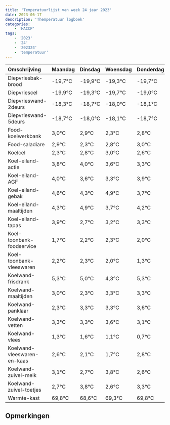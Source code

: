 ```yaml
---
title: 'Temperatuurlijst van week 24 jaar 2023'
date: 2023-06-17
description: 'Themperatuur logboek'
categories:
    - 'HACCP'
tags:
    - '2023'
    - '24'
    - '202324'
    - 'temperatuur'
---
```

|Omschrijving|Maandag|Dinsdag|Woensdag|Donderdag|Vrijdag|Zaterdag|Zondag|
|:---|:---|:---|:---|:---|:---|:---|:---|
|Diepvriesbak-brood|-19,7°C|-19,9°C|-19,3°C|-19,7°C|-19,0°C|-19,1°C| |
|Diepvriescel|-19,9°C|-19,3°C|-19,7°C|-19,0°C|-19,1°C|-19,7°C| |
|Diepvrieswand-2deurs|-18,3°C|-18,7°C|-18,0°C|-18,1°C|-18,7°C|-18,2°C| |
|Diepvrieswand-5deurs|-18,7°C|-18,0°C|-18,1°C|-18,7°C|-18,2°C|-18,0°C| |
|Food-koelwerkbank|3,0°C|2,9°C|2,3°C|2,8°C|3,0°C|2,6°C| |
|Food-saladiare|2,9°C|2,3°C|2,8°C|3,0°C|2,6°C|2,3°C| |
|Koelcel|2,3°C|2,8°C|3,0°C|2,6°C|2,3°C|2,9°C| |
|Koel-eiland-actie|3,8°C|4,0°C|3,6°C|3,3°C|3,9°C|2,7°C| |
|Koel-eiland-AGF|4,0°C|3,6°C|3,3°C|3,9°C|2,7°C|3,2°C| |
|Koel-eiland-gebak|4,6°C|4,3°C|4,9°C|3,7°C|4,2°C|4,3°C| |
|Koel-eiland-maaltijden|4,3°C|4,9°C|3,7°C|4,2°C|4,3°C|4,0°C| |
|Koel-eiland-tapas|3,9°C|2,7°C|3,2°C|3,3°C|3,0°C|2,3°C| |
|Koel-toonbank-foodservice|1,7°C|2,2°C|2,3°C|2,0°C|1,3°C|2,3°C| |
|Koel-toonbank-vleeswaren|2,2°C|2,3°C|2,0°C|1,3°C|2,3°C|2,3°C| |
|Koelwand-frisdrank|5,3°C|5,0°C|4,3°C|5,3°C|5,3°C|5,6°C| |
|Koelwand-maaltijden|3,0°C|2,3°C|3,3°C|3,3°C|3,6°C|3,1°C| |
|Koelwand-panklaar|2,3°C|3,3°C|3,3°C|3,6°C|3,1°C|2,7°C| |
|Koelwand-vetten|3,3°C|3,3°C|3,6°C|3,1°C|2,7°C|3,8°C| |
|Koelwand-vlees|1,3°C|1,6°C|1,1°C|0,7°C|1,8°C|0,6°C| |
|Koelwand-vleeswaren-en-kaas|2,6°C|2,1°C|1,7°C|2,8°C|1,6°C|2,3°C| |
|Koelwand-zuivel-melk|3,1°C|2,7°C|3,8°C|2,6°C|3,3°C|3,8°C| |
|Koelwand-zuivel-toetjes|2,7°C|3,8°C|2,6°C|3,3°C|3,8°C|3,9°C| |
|Warmte-kast|69,8°C|68,6°C|69,3°C|69,8°C|69,9°C|69,9°C| |

## Opmerkingen


